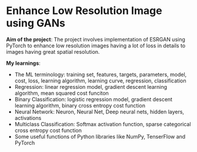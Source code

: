 # Enhance Low Resolution Image using GANs

**Aim of the project**: The project involves implementation of ESRGAN using PyTorch to enhance low resolution images having a lot of loss in details to images having great spatial resolution.

**My learnings**: 
* The ML terminology: training set, features, targets, parameters, model, cost, loss, learning algorithm, learning curve, regression, classification
* Regression: linear regression model, gradient descent learning algorithm, mean squared cost funciton
* Binary Classification: logistic regression model, gradient descent learning algorithm, binary cross entropy cost function
* Neural Network: Neuron, Neural Net, Deep neural nets, hidden layers, activations
* Multiclass Classification: Softmax activation function, sparse categorical cross entropy cost function
* Some useful functions of Python libraries like NumPy, TenserFlow and PyTorch
